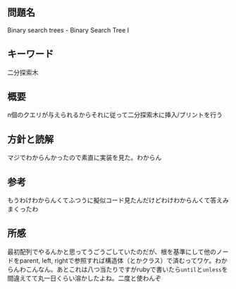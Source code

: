 ## 問題名
Binary search trees - Binary Search Tree I

## キーワード
二分探索木

## 概要
n個のクエリが与えられるからそれに従って二分探索木に挿入/プリントを行う

## 方針と読解
マジでわからんかったので素直に実装を見た。わからん

## 参考
もうわけわからんくてふつうに擬似コード見たんだけどわけわからんくて答えみまくったわ

## 所感
最初配列でやるんかと思ってうごうごしていたのだが、根を基準にして他のノードをparent, left, rightで参照すれば構造体（とかクラス）で済むってワケ。わからんわこんなん。あとこれは八つ当たりですがrubyで書いたら`until`と`unless`を間違えてて丸一日くらい溶かしたよね。二度と使わんぞ